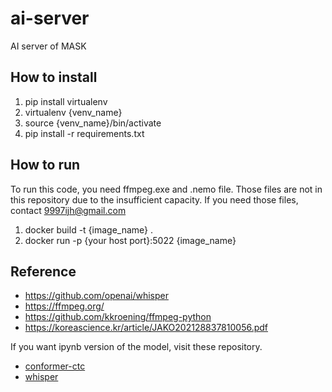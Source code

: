 # ai-server
AI server of MASK


## How to install
1. pip install virtualenv
2. virtualenv {venv_name}
3. source {venv_name}/bin/activate
4. pip install -r requirements.txt

## How to run
To run this code, you need ffmpeg.exe and .nemo file.
Those files are not in this repository due to the insufficient capacity.
If you need those files, contact 9997ijh@gmail.com

1. docker build -t {image_name} .
2. docker run -p {your host port}:5022 {image_name}


## Reference
- https://github.com/openai/whisper
- https://ffmpeg.org/
- https://github.com/kkroening/ffmpeg-python
- https://koreascience.kr/article/JAKO202128837810056.pdf

If you want ipynb version of the model, visit these repository. 

- [conformer-ctc](https://github.com/Skrrs/ml_conformer_ctc)
- [whisper](https://github.com/Skrrs/ml_whisper)